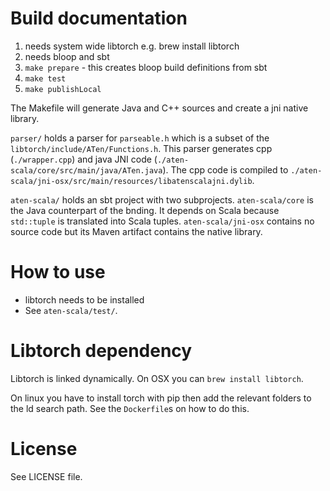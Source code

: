 # Build documentation 
1. needs system wide libtorch e.g. brew install libtorch
2. needs bloop and sbt
3. `make prepare` - this creates bloop build definitions from sbt
4. `make test` 
5. `make publishLocal`

The Makefile will generate Java and C++ sources and create a jni native library.

`parser/` holds a parser for `parseable.h` which is a subset of the `libtorch/include/ATen/Functions.h`. This parser generates cpp (`./wrapper.cpp`) and java JNI code (`./aten-scala/core/src/main/java/ATen.java`). The cpp code is compiled to `./aten-scala/jni-osx/src/main/resources/libatenscalajni.dylib`.

`aten-scala/` holds an sbt project with two subprojects. `aten-scala/core` is the Java counterpart of the bnding. It depends on Scala because `std::tuple` is translated into Scala tuples.  `aten-scala/jni-osx` contains no source code but its Maven artifact contains the native library.

# How to use
- libtorch needs to be installed
- See `aten-scala/test/`.

# Libtorch dependency
Libtorch is linked dynamically. On OSX you can `brew install libtorch`. 

On linux you have to install torch with pip then add the relevant folders to the ld search path. 
See the `Dockerfile`s on how to do this.

# License
See LICENSE file.





